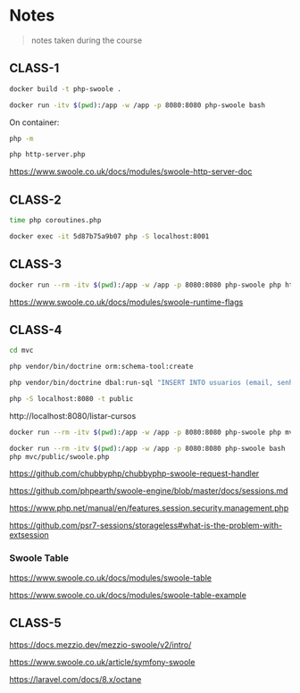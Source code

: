 # Notes

> notes taken during the course

<!-- https://gitignore.io -->
<!-- https://github.com/github/gitignore -->

## CLASS-1

```sh
docker build -t php-swoole .

docker run -itv $(pwd):/app -w /app -p 8080:8080 php-swoole bash
```

On container:

```sh
php -m

php http-server.php
```

https://www.swoole.co.uk/docs/modules/swoole-http-server-doc

## CLASS-2

```sh
time php coroutines.php
```

```sh
docker exec -it 5d87b75a9b07 php -S localhost:8001
```

## CLASS-3

```sh
docker run --rm -itv $(pwd):/app -w /app -p 8080:8080 php-swoole php http-server.php
```

https://www.swoole.co.uk/docs/modules/swoole-runtime-flags

## CLASS-4

```sh
cd mvc

php vendor/bin/doctrine orm:schema-tool:create

php vendor/bin/doctrine dbal:run-sql "INSERT INTO usuarios (email, senha) VALUES ('email@example.com', '\$2y\$10\$mDR7DtqcGJRevYBW0mvVhuC5cEJdFrkamqpkHRy8mMsy7sq4a/piK')"

php -S localhost:8080 -t public
```

http://localhost:8080/listar-cursos

```sh
docker run --rm -itv $(pwd):/app -w /app -p 8080:8080 php-swoole php mvc/public/swoole.php

docker run --rm -itv $(pwd):/app -w /app -p 8080:8080 php-swoole bash
php mvc/public/swoole.php
```

https://github.com/chubbyphp/chubbyphp-swoole-request-handler

https://github.com/phpearth/swoole-engine/blob/master/docs/sessions.md

https://www.php.net/manual/en/features.session.security.management.php

https://github.com/psr7-sessions/storageless#what-is-the-problem-with-extsession

### Swoole Table

https://www.swoole.co.uk/docs/modules/swoole-table

https://www.swoole.co.uk/docs/modules/swoole-table-example

## CLASS-5

https://docs.mezzio.dev/mezzio-swoole/v2/intro/

https://www.swoole.co.uk/article/symfony-swoole

https://laravel.com/docs/8.x/octane
